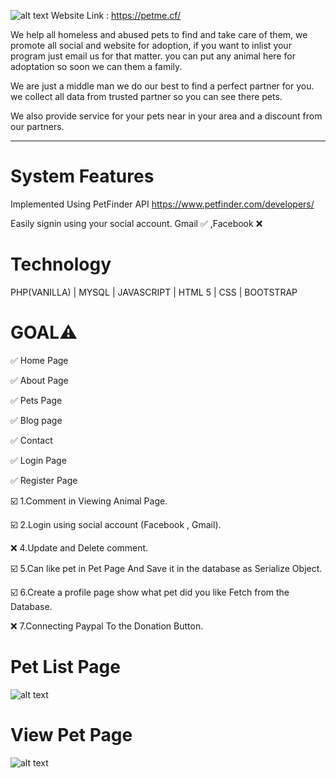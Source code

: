 ![alt text](https://raw.githubusercontent.com/JoemarDev/Petme/master/assets/images/logo/logo.png)
Website Link : https://petme.cf/

We help all homeless and abused pets to find and take care of them, we promote all social and website for adoption, if you want to inlist your program just email us for that matter. you can put any animal here for adoptation so soon we can them a family.

We are just a middle man we do our best to find a perfect partner for you. we collect all data from trusted partner so you can see there pets.

We also provide service for your pets near in your area and a discount from our partners.
_______________________________________________________________

# System Features

Implemented Using PetFinder API
https://www.petfinder.com/developers/

Easily signin using your social account. 
Gmail ✅ ,Facebook ❌

# Technology
PHP(VANILLA) | MYSQL | JAVASCRIPT | HTML 5 | CSS |  BOOTSTRAP

# GOAL⚠️


✅ Home Page


✅ About Page


✅ Pets Page


✅  Blog page


✅ Contact


✅ Login Page


✅ Register Page



☑️ 1.Comment in Viewing Animal Page.


☑️ 2.Login using social account (Facebook , Gmail).


❌ 4.Update and Delete comment.


☑️  5.Can like pet in Pet Page And Save it in the database as Serialize Object.


☑️  6.Create a profile page show what pet did you like Fetch from the Database.


❌ 7.Connecting Paypal To the Donation Button.

# Pet List Page
![alt text](https://media-exp1.licdn.com/dms/image/C5622AQGqjrxr6frgwQ/feedshare-shrink_1280-alternative/0/1606298562900?e=1609372800&v=beta&t=yBtaeIfCD462L6iCDNxPoSW2Yr-1mD4On3W8hlW2H1M)

# View Pet Page
![alt text](https://media-exp1.licdn.com/dms/image/C5622AQHpfiLmKNI7LA/feedshare-shrink_1280-alternative/0/1606298560437?e=1609372800&v=beta&t=dpTGq0bTH4SwgHEAN8of-V30bB3Tplz3iFMpCkwwyuE)

